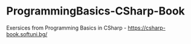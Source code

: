 # ProgrammingBasics-CSharp-Book
Exersices from Programming Basics in CSharp - https://csharp-book.softuni.bg/

